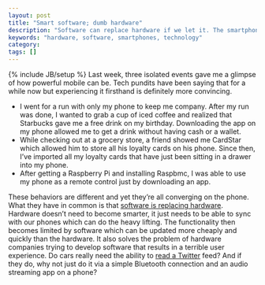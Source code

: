 ```yaml
---
layout: post
title: "Smart software; dumb hardware"
description: "Software can replace hardware if we let it. The smartphone can be that central point."
keywords: "hardware, software, smartphones, technology"
category:
tags: []
---
```

{% include JB/setup %}
Last week, three isolated events gave me a glimpse of how powerful mobile can be. Tech pundits have been saying that for a while now but experiencing it firsthand is definitely more convincing.

<ul class="bulleted">
    <li>I went for a run with only my phone to keep me company. After my run was done, I wanted to grab a cup of iced coffee and realized that Starbucks gave me a free drink on my birthday. Downloading the app on my phone allowed me to get a drink without having cash or a wallet.</li>
    <li>While checking out at a grocery store, a friend showed me CardStar which allowed him to store all his loyalty cards on his phone. Since then, I’ve imported all my loyalty cards that have just been sitting in a drawer into my phone.</li>
    <li>After getting a Raspberry Pi and installing Raspbmc, I was able to use my phone as a remote control just by downloading an app.</li>
</ul>

These behaviors are different and yet they’re all converging on the phone. What they have in common is that <a href="http://online.wsj.com/article/SB10001424053111903480904576512250915629460.html" target="_blank">software is replacing hardware</a>. Hardware doesn’t need to become smarter, it just needs to be able to sync with our phones which can do the heavy lifting. The functionality then becomes limited by software which can be updated more cheaply and quickly than the hardware. It also solves the problem of hardware companies trying to develop software that results in a terrible user experience. Do cars really need the ability to <a href="http://www.cnn.com/2010/TECH/01/07/ford.twitter/index.html" target="_blank">read a Twitter</a> feed? And if they do, why not just do it via a simple Bluetooth connection and an audio streaming app on a phone?